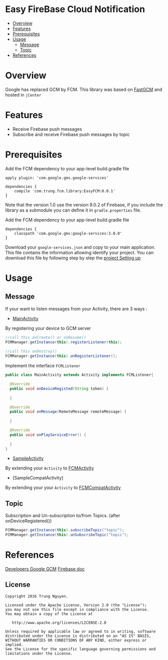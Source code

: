 Easy FireBase Cloud Notification
================================

* [Overview](#overview)
* [Features](#features)
* [Prerequisites](#prerequisites)
* [Usage](#usage)
    * [Message](#message)
    * [Topic](#topic)
* [References](#references)

# Overview
Google has replaced GCM by FCM.
This library was based on [FastGCM](https://github.com/iammert/FastGCM) and hosted in `jCenter`
# Features
* Receive Firebase push messages
* Subscribe and receive Firebase push messages by topic

# Prerequisites
Add the FCM dependency to your app-level build.gradle file

```à
apply plugin: 'com.google.gms.google-services'

dependencies {
    compile 'com.trung.fcm.library:EasyFCM:0.0.1'
}
```
Note that the version 1.0 use the version 9.0.2 of Firebase, if you include the library as a submodule you can define it in `gradle.properties` file.


Add the FCM dependency to your app-level build.gradle file

```
dependencies {
    classpath 'com.google.gms:google-services:3.0.0'
}
```

Download your `google-services.json` and copy to your main application. This file contains the information allowing identify your project. You can download this file by following step by step the [project Setting up](https://console.firebase.google.com/) 

# Usage

## Message

If your want to listen messages from your Activity, there are 3 ways : 

* [MainActivity](https://github.com/trung-nguyen/EasyFCM/blob/master/app/src/main/java/com/trung/easyfcm/MainActivity.java)
 
By registering your device to GCM server
  
```java
//call this onCreate() or onResume()
FCMManager.getInstance(this).registerListener(this);
  
//call this onDestroy()
FCMManager.getInstance(this).unRegisterListener();
```


Implement the interface `FCMListener`
```java
public class MainActivity extends Activity implements FCMListener{

  @Override
  public void onDeviceRegisted(String token) {
  
  }

  @Override
  public void onMessage(RemoteMessage remoteMessage) {
  
  }

  @Override
  public void onPlayServiceError() {
  
  }
}
```

* [SampleActivity](https://github.com/trung-nguyen/EasyFCM/blob/master/app/src/main/java/com/trung/easyfcm/SampleActivity.java)

By extending your `Activity` to [FCMActivity](https://github.com/trung-nguyen/EasyFCM/blob/master/library/src/main/java/com/trung/fcm/library/FCMActivity.java)

* [SampleCompatActivity]

By extending your your `Activity` to [FCMCompatActivity](https://github.com/trung-nguyen/EasyFCM/blob/master/library/src/main/java/com/trung/fcm/library/FCMCompatActivity.java)

## Topic

Subscription and Un-subscription to/from Topics. (after onDeviceRegistered())
```java
FCMManager.getInstance(this).subscribeTopic("topic");
FCMManager.getInstance(this).unSubscribeTopic("topic");

```

# References

[Developers Google GCM](https://developers.google.com/cloud-messaging/)
[Firebase doc](http://firebase.google.com/docs/cloud-messaging/)

License
--------


    Copyright 2016 Trung Nguyen.

    Licensed under the Apache License, Version 2.0 (the "License");
    you may not use this file except in compliance with the License.
    You may obtain a copy of the License at

       http://www.apache.org/licenses/LICENSE-2.0

    Unless required by applicable law or agreed to in writing, software
    distributed under the License is distributed on an "AS IS" BASIS,
    WITHOUT WARRANTIES OR CONDITIONS OF ANY KIND, either express or implied.
    See the License for the specific language governing permissions and
    limitations under the License.
